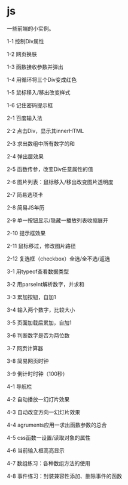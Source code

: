 # js

一些前端的小实例。

1-1 控制Div属性

1-2 网页换肤

1-3 函数接收参数并弹出

1-4 用循环将三个Div变成红色

1-5 鼠标移入/移出改变样式

1-6 记住密码提示框

2-1 百度输入法

2-2 点击Div，显示其innerHTML

2-3 求出数组中所有数字的和

2-4 弹出层效果

2-5 函数传参，改变Div任意属性的值

2-6 图片列表：鼠标移入/移出改变图片透明度

2-7 简易选项卡

2-8 简易JS年历

2-9 单一按钮显示/隐藏一播放列表收缩展开

2-10 提示框效果

2-11 鼠标移过，修改图片路径

2-12 复选框（checkbox）全选/全不选/返选

3-1 用typeof查看数据类型

3-2 用parseInt解析数字，并求和

3-3 累加按钮，自加1

3-4 输入两个数字，比较大小

3-5 页面加载后累加，自加1

3-6 判断数字是否为两位数

3-7 网页计算器

3-8 简易网页时钟

3-9 倒计时时钟（100秒）

4-1 导航栏

4-2 自动播放一幻灯片效果

4-3 自动改变方向一幻灯片效果

4-4 agruments应用一求出函数参数的总合

4-5 css函数一设置/读取对象的属性

4-6 当前输入框高亮显示

4-7 数组练习：各种数组方法的使用

4-8 事件练习：封装兼容性添加、删除事件的函数
